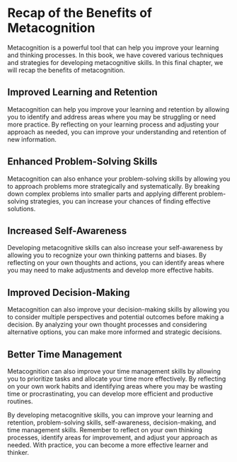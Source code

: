 Recap of the Benefits of Metacognition
==============================================================

Metacognition is a powerful tool that can help you improve your learning and thinking processes. In this book, we have covered various techniques and strategies for developing metacognitive skills. In this final chapter, we will recap the benefits of metacognition.

Improved Learning and Retention
-------------------------------

Metacognition can help you improve your learning and retention by allowing you to identify and address areas where you may be struggling or need more practice. By reflecting on your learning process and adjusting your approach as needed, you can improve your understanding and retention of new information.

Enhanced Problem-Solving Skills
-------------------------------

Metacognition can also enhance your problem-solving skills by allowing you to approach problems more strategically and systematically. By breaking down complex problems into smaller parts and applying different problem-solving strategies, you can increase your chances of finding effective solutions.

Increased Self-Awareness
------------------------

Developing metacognitive skills can also increase your self-awareness by allowing you to recognize your own thinking patterns and biases. By reflecting on your own thoughts and actions, you can identify areas where you may need to make adjustments and develop more effective habits.

Improved Decision-Making
------------------------

Metacognition can also improve your decision-making skills by allowing you to consider multiple perspectives and potential outcomes before making a decision. By analyzing your own thought processes and considering alternative options, you can make more informed and strategic decisions.

Better Time Management
----------------------

Metacognition can also improve your time management skills by allowing you to prioritize tasks and allocate your time more effectively. By reflecting on your own work habits and identifying areas where you may be wasting time or procrastinating, you can develop more efficient and productive routines.

By developing metacognitive skills, you can improve your learning and retention, problem-solving skills, self-awareness, decision-making, and time management skills. Remember to reflect on your own thinking processes, identify areas for improvement, and adjust your approach as needed. With practice, you can become a more effective learner and thinker.
